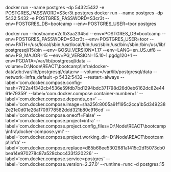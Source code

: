docker run --name postgres -dp 5432:5432 -e POSTGRES_PASSWORD=S3cr3t postgres
docker run --name postgres -dp 5432:5432 -e POSTGRES_PASSWORD=S3cr3t --env=POSTGRES_DB=bootcamp --env=POSTGRES_USER=toor postgres

docker run --hostname=2cfb3aa2345d --env=POSTGRES_DB=bootcamp --env=POSTGRES_PASSWORD=S3cr3t --env=POSTGRES_USER=toor --env=PATH=/usr/local/sbin:/usr/local/bin:/usr/sbin:/usr/bin:/sbin:/bin:/usr/lib/postgresql/15/bin --env=GOSU_VERSION=1.17 --env=LANG=en_US.utf8 --env=PG_MAJOR=15 --env=PG_VERSION=15.10-1.pgdg120+1 --env=PGDATA=/var/lib/postgresql/data --volume=D:\Node\REACT\bootcamp\infra\docker-data\db:/var/lib/postgresql/data:rw --volume=/var/lib/postgresql/data --network=infra_default -p 5432:5432 --restart=always --label='com.docker.compose.config-hash=7f22a4f342cb4536e59fdb7bd1294bdc371798d26d0eb6162dc82e4461e79359' --label='com.docker.compose.container-number=1' --label='com.docker.compose.depends_on=' --label='com.docker.compose.image=sha256:8005a91f195c2cca1b5d3492382e21e0d01e26a1709778582ddd321b80c916cd' --label='com.docker.compose.oneoff=False' --label='com.docker.compose.project=infra' --label='com.docker.compose.project.config_files=D:\Node\REACT\bootcamp\infra\docker-compose.yml' --label='com.docker.compose.project.working_dir=D:\Node\REACT\bootcamp\infra' --label='com.docker.compose.replace=d85b68ee5302681a1415c2d15073cb0bea14e970278c87a528cbcc433f320226' --label='com.docker.compose.service=postgres' --label='com.docker.compose.version=2.27.0' --runtime=runc -d postgres:15
